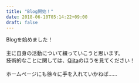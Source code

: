 ```yaml
---
title: "Blog開始！"
date: 2018-06-10T05:14:22+09:00
draft: false
---
```


Blogを始めました！<br/>
<br/>
主に自身の活動について綴っていこうと思います。<br/>
技術的なことに関しては、[Qiita](https://qiita.com/hikaru-light)のほうを見てください！<br/>
<br/>
ホームページにも徐々に手を入れていかねば......
